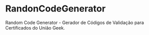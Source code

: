 # RandonCodeGenerator
Random Code Generator - Gerador de Códigos de Validação para Certificados do União Geek.
